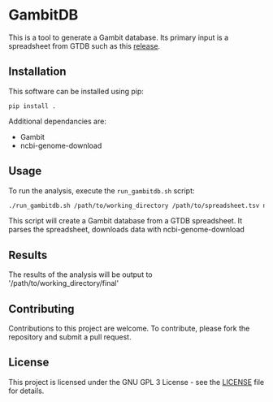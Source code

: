 # GambitDB

This is a tool to generate a Gambit database. Its primary input is a spreadsheet from GTDB such as this [release](https://data.gtdb.ecogenomic.org/releases/release214/214.0/bac120_metadata_r214.tar.gz).

## Installation
This software can be installed using pip:
```
pip install .
```
Additional dependancies are:
* Gambit
* ncbi-genome-download

## Usage

To run the analysis, execute the `run_gambitdb.sh` script:

```bash
./run_gambitdb.sh /path/to/working_directory /path/to/spreadsheet.tsv num_cores
```

This script will create a Gambit database from a GTDB spreadsheet. It parses the spreadsheet, downloads data with ncbi-genome-download

## Results

The results of the analysis will be output to '/path/to/working_directory/final'

## Contributing

Contributions to this project are welcome. To contribute, please fork the repository and submit a pull request.

## License

This project is licensed under the GNU GPL 3 License - see the [LICENSE](LICENSE) file for details.